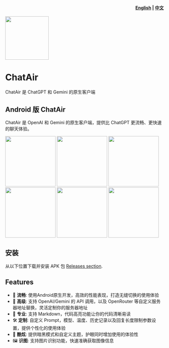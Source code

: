 <h4 align="right"><strong><a href="https://github.com/flyun/chatAir">English</a></strong> | <strong><a href="https://github.com/flyun/chatAir/blob/chatair/README_CN.md">中文</a></strong></h4>
<p align="left">
  <a align="center" href="https://miaoyan.app/" target="_blank"><img src=https://github.com/flyun/chatAir/blob/chatair/TMessagesProj/src/main/ic_launcher-playstore.png width=138 /></a>
  <h1 align="left">ChatAir</h1>
  <div align="left">ChatAir 是 ChatGPT 和 Gemini 的原生客户端</div>
</p>


## Android 版 ChatAir

ChatAir 是 OpenAI 和 Gemini 的原生客户端，提供比 ChatGPT 更流畅、更快速的聊天体验。

<div align="left">
<img src = "https://github.com/flyun/chatAir/blob/chatair/ScreenShots/01.png" width ="160" />
<img src = "https://github.com/flyun/chatAir/blob/chatair/ScreenShots/02.png" width ="160" />
<img src = "https://github.com/flyun/chatAir/blob/chatair/ScreenShots/03.png" width ="160" />
<img src = "https://github.com/flyun/chatAir/blob/chatair/ScreenShots/04.png" width ="160" />
<img src = "https://github.com/flyun/chatAir/blob/chatair/ScreenShots/05.png" width ="160" />
<img src = "https://github.com/flyun/chatAir/blob/chatair/ScreenShots/06.png" width ="160" />
</div>

## 安装
从以下位置下载并安装 APK 包 [Releases section](https://github.com/flyun/chatAir/releases/latest).

## Features
- 🚀 **流畅**: 使用Android原生开发，高效的性能表现，打造无缝切换的使用体验
- 🔬 **高级**: 支持 OpenAI/Gemini 的 API 调用，以及 OpenRouter 等自定义服务器地址替换，灵活定制你的服务器地址
- 📝 **专业**: 支持 Markdown，代码高亮功能让你的代码清晰易读
- 🛠️ **定制**: 自定义 Prompt，模型、温度、历史记录以及回复长度限制参数设置，提供个性化的使用体验
- 🌙 **酷炫**: 提供暗黑模式和自定义主题，护眼同时增加使用的体验性
- 🖼️ **识图**: 支持图片识别功能，快速准确获取图像信息

